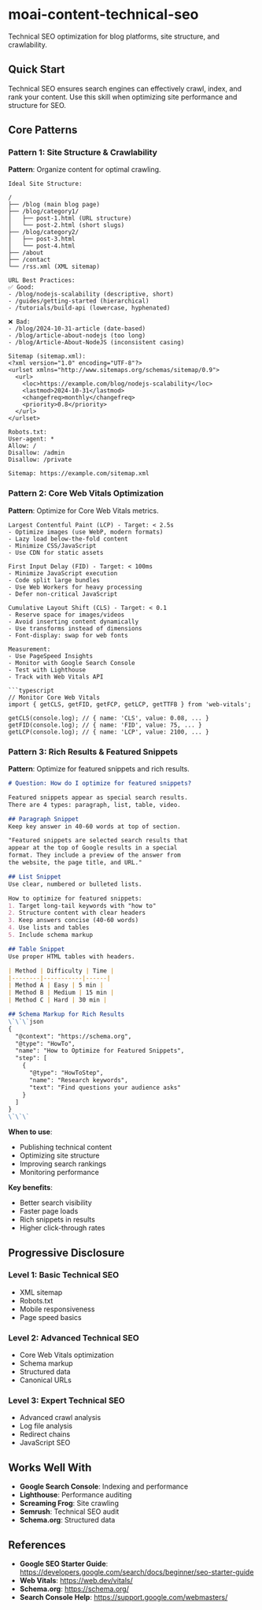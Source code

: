 # moai-content-technical-seo

Technical SEO optimization for blog platforms, site structure, and crawlability.

## Quick Start

Technical SEO ensures search engines can effectively crawl, index, and rank your content. Use this skill when optimizing site performance and structure for SEO.

## Core Patterns

### Pattern 1: Site Structure & Crawlability

**Pattern**: Organize content for optimal crawling.

```
Ideal Site Structure:

/
├── /blog (main blog page)
├── /blog/category1/
│   ├── post-1.html (URL structure)
│   └── post-2.html (short slugs)
├── /blog/category2/
│   ├── post-3.html
│   └── post-4.html
├── /about
├── /contact
└── /rss.xml (XML sitemap)

URL Best Practices:
✅ Good:
- /blog/nodejs-scalability (descriptive, short)
- /guides/getting-started (hierarchical)
- /tutorials/build-api (lowercase, hyphenated)

❌ Bad:
- /blog/2024-10-31-article (date-based)
- /blog/article-about-nodejs (too long)
- /blog/Article-About-NodeJS (inconsistent casing)

Sitemap (sitemap.xml):
<?xml version="1.0" encoding="UTF-8"?>
<urlset xmlns="http://www.sitemaps.org/schemas/sitemap/0.9">
  <url>
    <loc>https://example.com/blog/nodejs-scalability</loc>
    <lastmod>2024-10-31</lastmod>
    <changefreq>monthly</changefreq>
    <priority>0.8</priority>
  </url>
</urlset>

Robots.txt:
User-agent: *
Allow: /
Disallow: /admin
Disallow: /private

Sitemap: https://example.com/sitemap.xml
```

### Pattern 2: Core Web Vitals Optimization

**Pattern**: Optimize for Core Web Vitals metrics.

```
Largest Contentful Paint (LCP) - Target: < 2.5s
- Optimize images (use WebP, modern formats)
- Lazy load below-the-fold content
- Minimize CSS/JavaScript
- Use CDN for static assets

First Input Delay (FID) - Target: < 100ms
- Minimize JavaScript execution
- Code split large bundles
- Use Web Workers for heavy processing
- Defer non-critical JavaScript

Cumulative Layout Shift (CLS) - Target: < 0.1
- Reserve space for images/videos
- Avoid inserting content dynamically
- Use transforms instead of dimensions
- Font-display: swap for web fonts

Measurement:
- Use PageSpeed Insights
- Monitor with Google Search Console
- Test with Lighthouse
- Track with Web Vitals API

```typescript
// Monitor Core Web Vitals
import { getCLS, getFID, getFCP, getLCP, getTTFB } from 'web-vitals';

getCLS(console.log); // { name: 'CLS', value: 0.08, ... }
getFID(console.log); // { name: 'FID', value: 75, ... }
getLCP(console.log); // { name: 'LCP', value: 2100, ... }
```

### Pattern 3: Rich Results & Featured Snippets

**Pattern**: Optimize for featured snippets and rich results.

```markdown
# Question: How do I optimize for featured snippets?

Featured snippets appear as special search results.
There are 4 types: paragraph, list, table, video.

## Paragraph Snippet
Keep key answer in 40-60 words at top of section.

"Featured snippets are selected search results that
appear at the top of Google results in a special
format. They include a preview of the answer from
the website, the page title, and URL."

## List Snippet
Use clear, numbered or bulleted lists.

How to optimize for featured snippets:
1. Target long-tail keywords with "how to"
2. Structure content with clear headers
3. Keep answers concise (40-60 words)
4. Use lists and tables
5. Include schema markup

## Table Snippet
Use proper HTML tables with headers.

| Method | Difficulty | Time |
|--------|-----------|------|
| Method A | Easy | 5 min |
| Method B | Medium | 15 min |
| Method C | Hard | 30 min |

## Schema Markup for Rich Results
\`\`\`json
{
  "@context": "https://schema.org",
  "@type": "HowTo",
  "name": "How to Optimize for Featured Snippets",
  "step": [
    {
      "@type": "HowToStep",
      "name": "Research keywords",
      "text": "Find questions your audience asks"
    }
  ]
}
\`\`\`
```

**When to use**:
- Publishing technical content
- Optimizing site structure
- Improving search rankings
- Monitoring performance

**Key benefits**:
- Better search visibility
- Faster page loads
- Rich snippets in results
- Higher click-through rates

## Progressive Disclosure

### Level 1: Basic Technical SEO
- XML sitemap
- Robots.txt
- Mobile responsiveness
- Page speed basics

### Level 2: Advanced Technical SEO
- Core Web Vitals optimization
- Schema markup
- Structured data
- Canonical URLs

### Level 3: Expert Technical SEO
- Advanced crawl analysis
- Log file analysis
- Redirect chains
- JavaScript SEO

## Works Well With

- **Google Search Console**: Indexing and performance
- **Lighthouse**: Performance auditing
- **Screaming Frog**: Site crawling
- **Semrush**: Technical SEO audit
- **Schema.org**: Structured data

## References

- **Google SEO Starter Guide**: https://developers.google.com/search/docs/beginner/seo-starter-guide
- **Web Vitals**: https://web.dev/vitals/
- **Schema.org**: https://schema.org/
- **Search Console Help**: https://support.google.com/webmasters/
